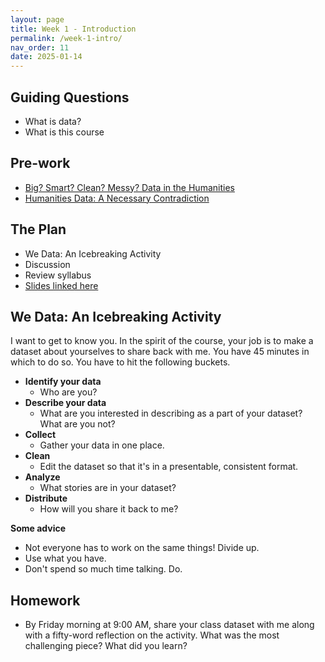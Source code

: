 ```yaml
---
layout: page
title: Week 1 - Introduction
permalink: /week-1-intro/
nav_order: 11
date: 2025-01-14
---
```


## Guiding Questions

* What is data?
* What is this course

## Pre-work

* [Big? Smart? Clean? Messy? Data in the Humanities](https://journalofdigitalhumanities.org/2-3/big-smart-clean-messy-data-in-the-humanities/)
* [Humanities Data: A Necessary Contradiction](https://miriamposner.com/blog/humanities-data-a-necessary-contradiction/)

## The Plan

* We Data: An Icebreaking Activity
* Discussion
* Review syllabus
* [Slides linked here](/resources/week-1/intro.pptx)

## We Data: An Icebreaking Activity

I want to get to know you. In the spirit of the course, your job is to make a dataset about yourselves to share back with me. You have 45 minutes in which to do so. You have to hit the following buckets. 

* **Identify your data**
    * Who are you? 
* **Describe your data**
    * What are you interested in describing as a part of your dataset? What are you not?
* **Collect**
    * Gather your data in one place.
* **Clean**
    * Edit the dataset so that it's in a presentable, consistent format.
* **Analyze**
    * What stories are in your dataset?
* **Distribute**
    * How will you share it back to me?

**Some advice**

* Not everyone has to work on the same things! Divide up.
* Use what you have.
* Don't spend so much time talking. Do. 

## Homework

* By Friday morning at 9:00 AM, share your class dataset with me along with a fifty-word reflection on the activity. What was the most challenging piece? What did you learn?